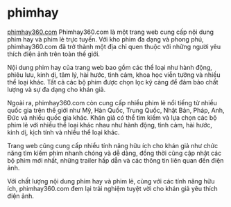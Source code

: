 # phimhay
[phimhay360.com](https://phimhay360.com)
Phimhay360.com là một trang web cung cấp nội dung phim hay và phim lẻ trực tuyến. Với kho phim đa dạng và phong phú, phimhay360.com đã trở thành một địa chỉ quen thuộc với những người yêu thích điện ảnh trên toàn thế giới.

Nội dung phim hay của trang web bao gồm các thể loại như hành động, phiêu lưu, kinh dị, tâm lý, hài hước, tình cảm, khoa học viễn tưởng và nhiều thể loại khác. Tất cả các bộ phim được chọn lọc kỹ càng để đảm bảo chất lượng và sự đa dạng cho khán giả.

Ngoài ra, phimhay360.com còn cung cấp nhiều phim lẻ nổi tiếng từ nhiều quốc gia trên thế giới như Mỹ, Hàn Quốc, Trung Quốc, Nhật Bản, Pháp, Anh, Đức và nhiều quốc gia khác. Khán giả có thể tìm kiếm và lựa chọn các bộ phim lẻ với nhiều thể loại khác nhau như hành động, tình cảm, hài hước, kinh dị, kịch tính và nhiều thể loại khác.

Trang web cũng cung cấp nhiều tính năng hữu ích cho khán giả như chức năng tìm kiếm phim nhanh chóng và dễ dàng, đồng thời cũng cập nhật các bộ phim mới nhất, những trailer hấp dẫn và các thông tin liên quan đến điện ảnh.

Với chất lượng nội dung phim hay và phim lẻ, cùng với các tính năng hữu ích, phimhay360.com đem lại trải nghiệm tuyệt vời cho khán giả yêu thích điện ảnh.
